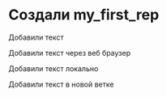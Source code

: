 # Создали  my_first_rep

Добавили текст

Добавили текст через веб браузер

Добавили текст локально

Добавили текст в новой ветке